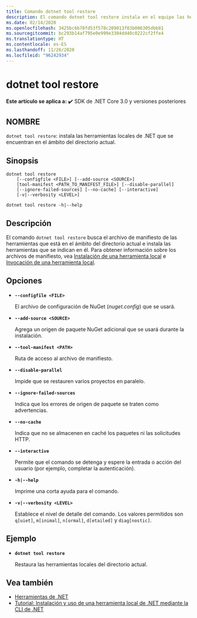 ```yaml
---
title: Comando dotnet tool restore
description: El comando dotnet tool restore instala en el equipo las herramientas locales de .NET que se encuentran en el ámbito del directorio actual.
ms.date: 02/14/2020
ms.openlocfilehash: 3425bc6b78fd53f578c209013f83b006305dbb81
ms.sourcegitcommit: bc293b14af795e0e999e3304dd40c0222cf2ffe4
ms.translationtype: HT
ms.contentlocale: es-ES
ms.lasthandoff: 11/26/2020
ms.locfileid: "96242934"
---
```

# <a name="dotnet-tool-restore"></a>dotnet tool restore

**Este artículo se aplica a:** ✔️ SDK de .NET Core 3.0 y versiones posteriores

## <a name="name"></a>NOMBRE

`dotnet tool restore`: instala las herramientas locales de .NET que se encuentran en el ámbito del directorio actual.

## <a name="synopsis"></a>Sinopsis

```dotnetcli
dotnet tool restore
    [--configfile <FILE>] [--add-source <SOURCE>]
    [tool-manifest <PATH_TO_MANIFEST_FILE>] [--disable-parallel]
    [--ignore-failed-sources] [--no-cache] [--interactive]
    [-v|--verbosity <LEVEL>]

dotnet tool restore -h|--help
```

## <a name="description"></a>Descripción

El comando `dotnet tool restore` busca el archivo de manifiesto de las herramientas que está en el ámbito del directorio actual e instala las herramientas que se indican en él. Para obtener información sobre los archivos de manifiesto, vea [Instalación de una herramienta local](global-tools.md#install-a-local-tool) e [Invocación de una herramienta local](global-tools.md#invoke-a-local-tool).

## <a name="options"></a>Opciones

- **`--configfile <FILE>`**

  El archivo de configuración de NuGet (*nuget.config*) que se usará.

- **`--add-source <SOURCE>`**

  Agrega un origen de paquete NuGet adicional que se usará durante la instalación.

- **`--tool-manifest <PATH>`**

  Ruta de acceso al archivo de manifiesto.

- **`--disable-parallel`**

  Impide que se restauren varios proyectos en paralelo.

- **`--ignore-failed-sources`**

  Indica que los errores de origen de paquete se traten como advertencias.

- **`--no-cache`**

  Indica que no se almacenen en caché los paquetes ni las solicitudes HTTP.

- **`--interactive`**

  Permite que el comando se detenga y espere la entrada o acción del usuario (por ejemplo, completar la autenticación).

- **`-h|--help`**

  Imprime una corta ayuda para el comando.

- **`-v|--verbosity <LEVEL>`**

  Establece el nivel de detalle del comando. Los valores permitidos son `q[uiet]`, `m[inimal]`, `n[ormal]`, `d[etailed]` y `diag[nostic]`.

## <a name="example"></a>Ejemplo

- **`dotnet tool restore`**

  Restaura las herramientas locales del directorio actual.

## <a name="see-also"></a>Vea también

- [Herramientas de .NET](global-tools.md)
- [Tutorial: Instalación y uso de una herramienta local de .NET mediante la CLI de .NET](local-tools-how-to-use.md)
